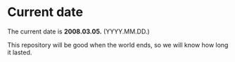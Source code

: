 # Current date

The current date is **2008.03.05.** (YYYY.MM.DD.)

This repository will be good when the world ends, so we will know how long it lasted.